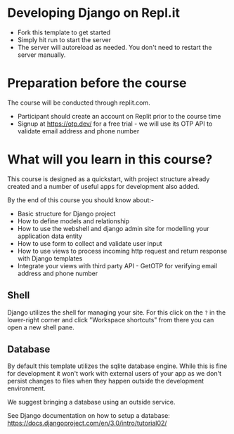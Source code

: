 # Developing Django on Repl.it

- Fork this template to get started
- Simply hit run to start the server
- The server will autoreload as needed. You don't need to restart the server manually.

# Preparation before the course

The course will be conducted through replit.com.

- Participant should create an account on Replit prior to the course time
- Signup at https://otp.dev/ for a free trial - we will use its OTP API to validate email address and phone number

# What will you learn in this course?
This course is designed as a quickstart, with project structure already created and a number of useful apps for development also added.

By the end of this course you should know about:-

- Basic structure for Django project
- How to define models and relationship
- How to use the webshell and django admin site for modelling your application data entity
- How to use form to collect and validate user input
- How to use views to process incoming http request and return response with Django templates
- Integrate your views with third party API - GetOTP for verifying email address and phone number

## Shell

Django utilizes the shell for managing your site. For this click on the `?` in the lower-right corner and click "Workspace shortcuts" from there you can open a new shell pane. 

## Database

By default this template utilizes the sqlite database engine. While this is fine for development it won't work with external users of your app as we don't persist changes to files when they happen outside the development environment. 

We suggest bringing a database using an outside service. 

See Django documentation on how to setup a database: https://docs.djangoproject.com/en/3.0/intro/tutorial02/

